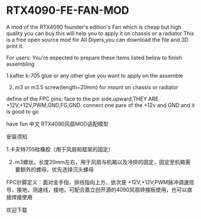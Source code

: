 # RTX4090-FE-FAN-MOD
A mod of the RTX4090 founder's edition's Fan which is cheap but high quality you can buy.this will help you to apply it on chassis or a radiator
This is a free open source mod for All Diyers,you can download the file and 3D print it.


For users:
You're expected to prepare these items listed below to finish assembling

1.kafter k-705 glue or any other glue you want to apply on the assemble

2. m3 or m3.5 screw(length~20mm) for mount on chassis or radiator

  define of the FPC pins: face to the pin side,upward,THEY ARE +12V,+12V,PWM,GND,FG,GND.
  connect one pare of the +12v and GND and it is good to go

have fun
中文
RTX4090风扇MOD适配模型

安装须知

1.卡夫特705硅橡胶（用于风扇和框架的固定）

2. m3螺丝，长度20mm左右，用于风扇与机箱以及冷排的固定，固定至机箱需要额外的螺母，优先选择沉头螺母

FPC针脚定义：面对金手指，排线指向上方，依次是 +12V,+12V,PWM脉冲调速信号，接地，测速线，接地。可配合嘉立创开源的4090风扇转接板使用，也可以直接焊接使用

欢迎下载


